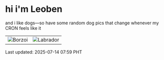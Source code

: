# hi i'm Leoben

and i like dogs—so have some random dog pics that change whenever my CRON feels like it

|  |  |
|--------|----------|
| ![Borzoi](https://random-dog-vercel.vercel.app/api/random-borzoi?v=1752451147) | ![Labrador](https://random-dog-vercel.vercel.app/api/random-labrador?v=1752451147) |

Last updated: 2025-07-14 07:59 PHT
